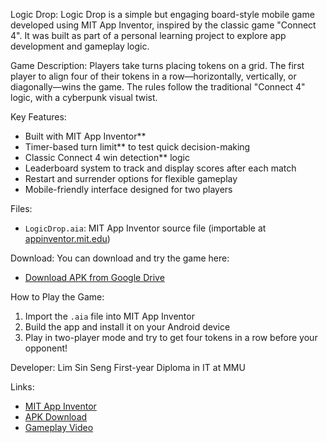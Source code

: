 Logic Drop:
Logic Drop is a simple but engaging board-style mobile game developed using MIT App Inventor, inspired by the classic game "Connect 4". It was built as part of a personal learning project to explore app development and gameplay logic.


Game Description:
Players take turns placing tokens on a grid. The first player to align four of their tokens in a row—horizontally, vertically, or diagonally—wins the game. The rules follow the traditional "Connect 4" logic, with a cyberpunk visual twist.


Key Features:
- Built with MIT App Inventor**
- Timer-based turn limit** to test quick decision-making
- Classic Connect 4 win detection** logic
- Leaderboard system to track and display scores after each match
- Restart and surrender options for flexible gameplay
- Mobile-friendly interface designed for two players


Files:
- `LogicDrop.aia`: MIT App Inventor source file (importable at [appinventor.mit.edu](https://appinventor.mit.edu/))


Download:
You can download and try the game here:
- [Download APK from Google Drive](https://drive.google.com/file/d/18D_Qt2hs_Sys-r6mmXbv1pP7sB7jlBFm/view?usp=drivesdk)


How to Play the Game:
1. Import the `.aia` file into MIT App Inventor
2. Build the app and install it on your Android device
3. Play in two-player mode and try to get four tokens in a row before your opponent!


Developer:
Lim Sin Seng
First-year Diploma in IT at MMU


Links:
- [MIT App Inventor](https://appinventor.mit.edu/)
- [APK Download](https://drive.google.com/file/d/18D_Qt2hs_Sys-r6mmXbv1pP7sB7jlBFm/view?usp=drivesdk)
- [Gameplay Video](https://drive.google.com/file/d/18Rt0aaquw67lPaEkC5vOyqA684gORt-O/view?usp=drivesdk)

